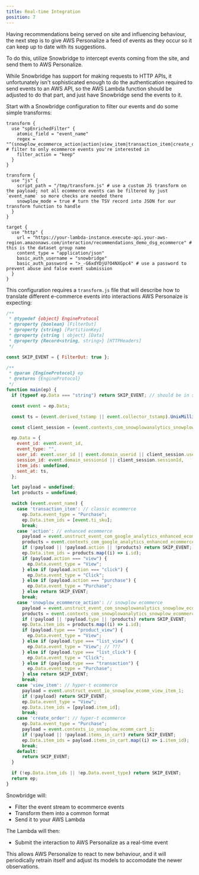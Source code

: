 ```yaml
---
title: Real-time Integration
position: 7
---
```


Having recommendations being served on site and influencing behaviour, the next step is to give AWS Personalize a feed of events as they occur so it can keep up to date with its suggestions.

To do this, utilize Snowbridge to intercept events coming from the site, and send them to AWS Personalize.

While Snowbridge has support for making requests to HTTP APIs, it unfortunately isn't sophisticated enough to do the authentication required to send events to an AWS API, so the AWS Lambda function should be adjusted to do that part, and just have Snowbridge send the events to it.

Start with a Snowbridge configuration to filter our events and do some simple transforms:

```hcl
transform {
  use "spEnrichedFilter" {
    atomic_field = "event_name"
    regex = "^(snowplow_ecommerce_action|action|view_item|transaction_item|create_order)$" # filter to only ecommerce events you're interested in
    filter_action = "keep"
  }
}

transform {
  use "js" {
    script_path = "/tmp/transform.js" # use a custom JS transform on the payload; not all ecommerce events can be filtered by just `event_name` so more checks are needed there
    snowplow_mode = true # turn the TSV record into JSON for our transform function to handle
  }
}

target {
  use "http" {
    url = "https://your-lambda-instance.execute-api.your-aws-region.amazonaws.com/interaction/recommendations_demo_dsg_ecommerce" # this is the dataset group name
    content_type = "application/json"
    basic_auth_username = "snowbridge"
    basic_auth_password = ">_-G6xdYDjU?O4NXGpc4" # use a password to prevent abuse and false event submission
  }
}
```

This configuration requires a `transform.js` file that will describe how to translate different e-commerce events into interactions AWS Personaize is expecting:

```js
/**
 * @typedef {object} EngineProtocol
 * @property {boolean} [FilterOut]
 * @property {string} [PartitionKey]
 * @property {string | object} [Data]
 * @property {Record<string, string>} [HTTPHeaders]
 */

const SKIP_EVENT = { FilterOut: true };

/**
 * @param {EngineProtocol} ep
 * @returns {EngineProtocol}
 */
function main(ep) {
  if (typeof ep.Data === "string") return SKIP_EVENT; // should be in snowplow_mode

  const event = ep.Data;

  const ts = (event.derived_tstamp || event.collector_tstamp).UnixMilli();

  const client_session = (event.contexts_com_snowplowanalytics_snowplow_client_session_1 || [])[0] || {};

  ep.Data = {
    event_id: event.event_id,
    event_type: "",
    user_id: event.user_id || event.domain_userid || client_session.userId,
    session_id: event.domain_sessionid || client_session.sessionId,
    item_ids: undefined,
    sent_at: ts,
  };

  let payload = undefined;
  let products = undefined;

  switch (event.event_name) {
    case 'transaction_item': // classic ecommerce
      ep.Data.event_type = "Purchase";
      ep.Data.item_ids = [event.ti_sku];
      break;
    case 'action': // enhanced ecommerce
      payload = event.unstruct_event_com_google_analytics_enhanced_ecommerce_action_1;
      products = event.contexts_com_google_analytics_enhanced_ecommerce_product_1;
      if (!payload || !payload.action || !products) return SKIP_EVENT;
      ep.Data.item_ids = products.map((i) => i.id);
      if (payload.action === "view") {
        ep.Data.event_type = "View";
      } else if (payload.action === "click") {
        ep.Data.event_type = "Click";
      } else if (payload.action === "purchase") {
        ep.Data.event_type = "Purchase";
      } else return SKIP_EVENT;
      break;
    case 'snowplow_ecommerce_action': // snowplow ecommerce
      payload = event.unstruct_event_com_snowplowanalytics_snowplow_ecommerce_snowplow_ecommerce_action_1;
      products = event.contexts_com_snowplowanalytics_snowplow_ecommerce_product_1;
      if (!payload || !payload.type || !products) return SKIP_EVENT;
      ep.Data.item_ids = products.map((i) => i.id);
      if (payload.type === "product_view") {
        ep.Data.event_type = "View";
      } else if (payload.type === "list_view") {
        ep.Data.event_type = "View"; // ???
      } else if (payload.type === "list_click") {
        ep.Data.event_type = "Click";
      } else if (payload.type === "transaction") {
        ep.Data.event_type = "Purchase";
      } else return SKIP_EVENT;
      break;
    case 'view_item': // hyper-t ecommerce
      payload = event.unstruct_event_io_snowplow_ecomm_view_item_1;
      if (!payload) return SKIP_EVENT;
      ep.Data.event_type = "View";
      ep.Data.item_ids = [payload.item_id];
      break;
    case 'create_order': // hyper-t ecommerce
      ep.Data.event_type = "Purchase";
      payload = event.contexts_io_snowplow_ecomm_cart_1;
      if (!payload || !payload.items_in_cart) return SKIP_EVENT;
      ep.Data.item_ids = payload.items_in_cart.map((i) => i.item_id);
      break;
    default:
      return SKIP_EVENT;
  }

  if (!ep.Data.item_ids || !ep.Data.event_type) return SKIP_EVENT;
  return ep;
}
```

Snowbridge will:
- Filter the event stream to ecommerce events
- Transform them into a common format
- Send it to your AWS Lambda

The Lambda will then:
- Submit the interaction to AWS Personalize as a real-time event

This allows AWS Personalize to react to new behaviour, and it will periodically retrain itself and adjust its models to accomodate the newer observations.
